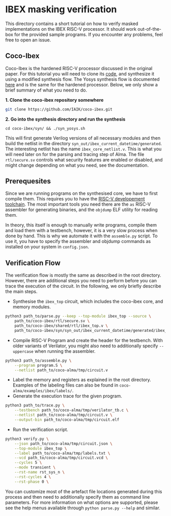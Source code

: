 # IBEX masking verification

This directory contains a short tutorial on how to verify masked implementations on the IBEX RISC-V processor.
It should work out-of-the-box for the provided sample programs. If you encounter any problems, feel free to 
open an issue.

## Coco-Ibex

Coco-Ibex is the hardened RISC-V processor discussed in the original paper. For this tutorial you will need
to clone its [code](https://github.com/IAIK/coco-ibex), and synthesize it using a modified synthesis flow.
The Yosys synthesis flow is documented [here](https://ibex-core.readthedocs.io/en/latest/) and is the same for
the hardened processor. Below, we only show a brief summary of what you need to do.

**1. Clone the coco-ibex repository somewhere**
``` bash
git clone https://github.com/IAIK/coco-ibex.git
```
**2. Go into the synthesis directory and run the synthesis**
```
cd coco-ibex/syn/ && ./syn_yosys.sh
```
This will first generate Verilog versions of all necessary modules and then build the netlist in the directory
`syn_out/ibex_current_datetime/generated`. The interesting netlist has the name `ibex_core_netlist.v`. This is
what you will need later on for the parsing and tracing step of Alma. The file `rtl/secure.sv` controls what security
features are enabled or disabled, and might change depending on what you need, see the documentation.

## Prerequesites

Since we are running programs on the synthesised core, we have to first compile them. This requires you to have the
[RISC-V developement toolchain](https://github.com/riscv/riscv-tools). The most important tools you need there
are the `as` RISC-V assembler for generating binaries, and the `objdump` ELF utility for reading them.

In theory, this itself is enough to manually write programs, compile them and load them with a testbench,
however, it is a very slow process when done by hand. This is why we automate it with the `assemble.py` script.
To use it, you have to specify the assembler and objdump commands as installed on your system in `config.json`.

## Verification Flow

The verification flow is mostly the same as described in the root directory. However, there are additional steps
you need to perform before you can trace the execution of the circuit. In the following, we only briefly describe
the main steps.

* Synthesise the `ibex_top` circuit, which includes the coco-ibex core, and memory modules.
```bash
python3 path_to/parse.py --keep --top-module ibex_top --source \
    path_to/coco-ibex/rtl/secure.sv \
    path_to/coco-ibex/shared/rtl/ibex_top.v \
    path_to/coco-ibex/syn/syn_out/ibex_current_datetime/generated/ibex_core_netlist.v
```
* Compile RISC-V Program and create the header for the testbench. With older variants of Verilator, you might also need to additionally specify `--uppercase` when running the assembler.
```bash
python3 path_to/assemble.py \
    --program program.S \
    --netlist path_to/coco-alma/tmp/circuit.v
```
* Label the memory and registers as explained in the root directory. Examples of the labeling files can also be found in `coco-alma/examples/ibex/labels/`.
* Generate the execution trace for the given program.
```bash
python3 path_to/trace.py \
    --testbench path_to/coco-alma/tmp/verilator_tb.c \
    --netlist path_to/coco-alma/tmp/circuit.v \
    --output-bin path_to/coco-alma/tmp/circuit.elf
```
* Run the verification script.
```bash
python3 verify.py \
    --json path_to/coco-alma/tmp/circuit.json \
    --top-module ibex_top \
    --label path_to/coco-alma/tmp/labels.txt \
    --vcd path_to/coco-alma/tmp/circuit.vcd \
    --cycles 5 \
    --mode transient \
    --rst-name rst_sys_n \
    --rst-cycles 4 \
    --rst-phase 0 \
```

You can customize most of the artefact file locations generated during this process and then need to
additionally specify them as command line parameters. For more information on what options are supported,
please see the help menus available through `python parse.py --help` and similar.
